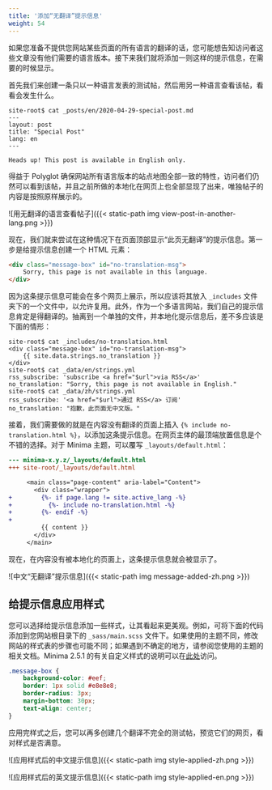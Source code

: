 ```yaml
---
title: '添加“无翻译”提示信息'
weight: 54
---
```


如果您准备不提供您网站某些页面的所有语言的翻译的话，您可能想告知访问者这些文章没有他们需要的语言版本。接下来我们就将添加一则这样的提示信息，在需要的时候显示。

首先我们来创建一条只以一种语言发表的测试帖，然后用另一种语言查看该帖，看看会发生什么。

```console
site-root$ cat _posts/en/2020-04-29-special-post.md
---
layout: post
title: "Special Post"
lang: en
---

Heads up! This post is available in English only.
```

得益于 Polyglot 确保网站所有语言版本的站点地图全部一致的特性，访问者们仍然可以看到该帖，并且之前所做的本地化在网页上也全部显现了出来，唯独帖子的内容是按照原样展示的。

![用无翻译的语言查看帖子]({{< static-path img view-post-in-another-lang.png >}})

现在，我们就来尝试在这种情况下在页面顶部显示“此页无翻译”的提示信息。第一步是给提示信息创建一个 HTML 元素：

```html
<div class="message-box" id="no-translation-msg">
    Sorry, this page is not available in this language.
</div>
```

因为这条提示信息可能会在多个网页上展示，所以应该将其放入 `_includes` 文件夹下的一个文件中，以允许复用。此外，作为一个多语言网站，我们自己的提示信息肯定是得翻译的。抽离到一个单独的文件，并本地化提示信息后，差不多应该是下面的情形：

```console
site-root$ cat _includes/no-translation.html
<div class="message-box" id="no-translation-msg">
    {{ site.data.strings.no_translation }}
</div>
site-root$ cat _data/en/strings.yml
rss_subscribe: 'subscribe <a href="$url">via RSS</a>'
no_translation: "Sorry, this page is not available in English."
site-root$ cat _data/zh/strings.yml
rss_subscribe: '<a href="$url">通过 RSS</a> 订阅'
no_translation: "抱歉，此页面无中文版。"
```

接着，我们需要做的就是在内容没有翻译的页面上插入 `{% include no-translation.html %}`，以添加这条提示信息。在网页主体的最顶端放置信息是个不错的选择。对于 Minima 主题，可以覆写 `_layouts/default.html`：

```diff
--- minima-x.y.z/_layouts/default.html
+++ site-root/_layouts/default.html

     <main class="page-content" aria-label="Content">
       <div class="wrapper">
+        {%- if page.lang != site.active_lang -%}
+          {%- include no-translation.html -%}
+        {%- endif -%}
+
         {{ content }}
       </div>
     </main>
```

现在，在内容没有被本地化的页面上，这条提示信息就会被显示了。

![中文“无翻译”提示信息]({{< static-path img message-added-zh.png >}})

## 给提示信息应用样式

您可以选择给提示信息添加一些样式，让其看起来更美观。例如，可将下面的代码添加到您网站根目录下的 `_sass/main.scss` 文件下。如果使用的主题不同，修改网站的样式表的步骤也可能不同；如果遇到不确定的地方，请参阅您使用的主题的相关文档。Minima 2.5.1 的有关自定义样式的说明可以在[此处](https://github.com/jekyll/minima/blob/v2.5.1/README.md#customization)访问。

```scss
.message-box {
    background-color: #eef;
    border: 1px solid #e8e8e8;
    border-radius: 3px;
    margin-bottom: 30px;
    text-align: center;
}
```

应用完样式之后，您可以再多创建几个翻译不完全的测试帖，预览它们的网页，看对样式是否满意。

![应用样式后的中文提示信息]({{< static-path img style-applied-zh.png >}})

![应用样式后的英文提示信息]({{< static-path img style-applied-en.png >}})
